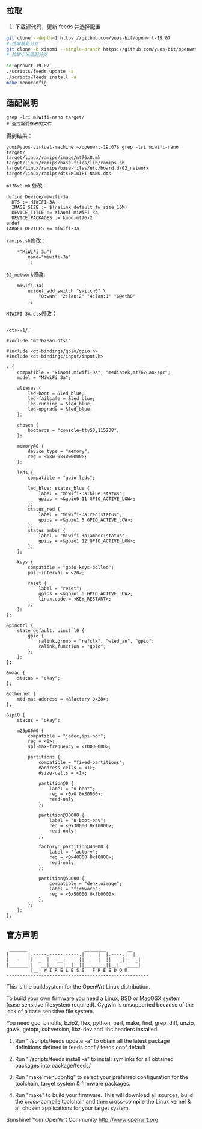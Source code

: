 ## 拉取

1. 下载源代码，更新 feeds 并选择配置


```bash
git clone --depth=1 https://github.com/yuos-bit/openwrt-19.07
# 拉取最新分支
git clone -b xiaomi --single-branch https://github.com/yuos-bit/openwrt-19.07
# 拉取小米适配分支
  
cd openwrt-19.07
./scripts/feeds update -a
./scripts/feeds install -a
make menuconfig
```  


 ## 适配说明
 

```shell
grep -lri miwifi-nano target/
# 查找需要修改的文件
```

得到结果：
```shell
yuos@yuos-virtual-machine:~/openwrt-19.07$ grep -lri miwifi-nano target/
target/linux/ramips/image/mt76x8.mk
target/linux/ramips/base-files/lib/ramips.sh
target/linux/ramips/base-files/etc/board.d/02_network
target/linux/ramips/dts/MIWIFI-NANO.dts
```

`mt76x8.mk` 修改：

```shell
define Device/miwifi-3a
  DTS := MIWIFI-3A
  IMAGE_SIZE := $(ralink_default_fw_size_16M)
  DEVICE_TITLE := Xiaomi MiWiFi 3a
  DEVICE_PACKAGES := kmod-mt76x2
endef
TARGET_DEVICES += miwifi-3a
```

`ramips.sh`修改：

```shell
	*"MiWiFi 3a")
		name="miwifi-3a"
		;;
```



`02_network`修改:

```shell
	miwifi-3a)
		ucidef_add_switch "switch0" \
			"0:wan" "2:lan:2" "4:lan:1" "6@eth0"
		;;
```
`MIWIFI-3A.dts`修改：

```shell

/dts-v1/;

#include "mt7628an.dtsi"

#include <dt-bindings/gpio/gpio.h>
#include <dt-bindings/input/input.h>

/ {
	compatible = "xiaomi,miwifi-3a", "mediatek,mt7628an-soc";
	model = "MiWiFi 3a";

	aliases {
		led-boot = &led_blue;
		led-failsafe = &led_blue;
		led-running = &led_blue;
		led-upgrade = &led_blue;
	};

	chosen {
		bootargs = "console=ttyS0,115200";
	};

	memory@0 {
		device_type = "memory";
		reg = <0x0 0x4000000>;
	};

	leds {
		compatible = "gpio-leds";

		led_blue: status_blue {
			label = "miwifi-3a:blue:status";
			gpios = <&gpio0 11 GPIO_ACTIVE_LOW>;
		};
		status_red {
			label = "miwifi-3a:red:status";
			gpios = <&gpio1 5 GPIO_ACTIVE_LOW>;
		};
		status_amber {
			label = "miwifi-3a:amber:status";
			gpios = <&gpio1 12 GPIO_ACTIVE_LOW>;
		};
	};

	keys {
		compatible = "gpio-keys-polled";
		poll-interval = <20>;

		reset {
			label = "reset";
			gpios = <&gpio1 6 GPIO_ACTIVE_LOW>;
			linux,code = <KEY_RESTART>;
		};
	};
};

&pinctrl {
	state_default: pinctrl0 {
		gpio {
			ralink,group = "refclk", "wled_an", "gpio";
			ralink,function = "gpio";
		};
	};
};

&wmac {
	status = "okay";
};

&ethernet {
	mtd-mac-address = <&factory 0x28>;
};

&spi0 {
	status = "okay";

	m25p80@0 {
		compatible = "jedec,spi-nor";
		reg = <0>;
		spi-max-frequency = <10000000>;

		partitions {
			compatible = "fixed-partitions";
			#address-cells = <1>;
			#size-cells = <1>;

			partition@0 {
				label = "u-boot";
				reg = <0x0 0x30000>;
				read-only;
			};

			partition@30000 {
				label = "u-boot-env";
				reg = <0x30000 0x10000>;
				read-only;
			};

			factory: partition@40000 {
				label = "factory";
				reg = <0x40000 0x10000>;
				read-only;
			};

			partition@50000 {
				compatible = "denx,uimage";
				label = "firmware";
				reg = <0x50000 0xfb0000>;
			};
		};
	};
};

```

 
 
 ## 官方声明
 
 
 ```
  _______                     ________        __
 |       |.-----.-----.-----.|  |  |  |.----.|  |_
 |   -   ||  _  |  -__|     ||  |  |  ||   _||   _|
 |_______||   __|_____|__|__||________||__|  |____|
          |__| W I R E L E S S   F R E E D O M
 -----------------------------------------------------
```
This is the buildsystem for the OpenWrt Linux distribution.

To build your own firmware you need a Linux, BSD or MacOSX system (case
sensitive filesystem required). Cygwin is unsupported because of the lack
of a case sensitive file system.

You need gcc, binutils, bzip2, flex, python, perl, make, find, grep, diff,
unzip, gawk, getopt, subversion, libz-dev and libc headers installed.

1. Run "./scripts/feeds update -a" to obtain all the latest package definitions
defined in feeds.conf / feeds.conf.default

2. Run "./scripts/feeds install -a" to install symlinks for all obtained
packages into package/feeds/

3. Run "make menuconfig" to select your preferred configuration for the
toolchain, target system & firmware packages.

4. Run "make" to build your firmware. This will download all sources, build
the cross-compile toolchain and then cross-compile the Linux kernel & all
chosen applications for your target system.

Sunshine!
	Your OpenWrt Community
	http://www.openwrt.org



